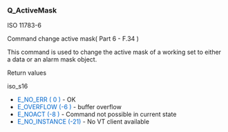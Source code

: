 ### Q_ActiveMask

ISO 11783-6

Command change active mask( Part 6 - F.34 ) 

<p>This command is used to change the active mask of a working set to either a data or an alarm mask object.</p>

<p>Return values</p>

<p>iso_s16</p>

<ul>
	<li><span style="color:#0066cc">E_NO_ERR  ( 0 )</span> - OK</li>
	<li><span style="color:#0066cc">E_OVERFLOW (-6 )</span> - buffer overflow</li>
	<li><span style="color:#0066cc">E_NOACT (-8 )</span> - Command not possible in current state</li>
	<li><span style="color:#0066cc">E_NO_INSTANCE (-21)</span> - No VT client available</li>
</ul>



































